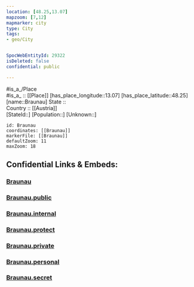 ```yaml
---
location: [48.25,13.07] 
mapzoom: [7,12] 
mapmarker: city 
type: City
tags:
- geo/City


SpocWebEntityId: 29322
isDeleted: false
confidential: public

---
```

#is_a_/Place  
#is_a_ :: [[Place]] 
[has_place_longitude::13.07] 
[has_place_latitude::48.25] 
[name::Braunau] 
State ::  
Country :: [[Austria]]  
[StateId::] 
[Population::] 
[Unknown::] 


```leaflet
id: Braunau
coordinates: [[Braunau]] 
markerFile: [[Braunau]] 
defaultZoom: 11 
maxZoom: 18
```


## Confidential Links & Embeds: 

### [Braunau](/_Standards/Earth/Continent/Europe/Europe~Central/Austria/Austrias_States/Oberösterreich/City/Braunau.md) 

### [Braunau.public](/_public/Earth/Continent/Europe/Europe~Central/Austria/Austrias_States/Oberösterreich/City/Braunau.public.md) 

### [Braunau.internal](/_internal/Earth/Continent/Europe/Europe~Central/Austria/Austrias_States/Oberösterreich/City/Braunau.internal.md) 

### [Braunau.protect](/_protect/Earth/Continent/Europe/Europe~Central/Austria/Austrias_States/Oberösterreich/City/Braunau.protect.md) 

### [Braunau.private](/_private/Earth/Continent/Europe/Europe~Central/Austria/Austrias_States/Oberösterreich/City/Braunau.private.md) 

### [Braunau.personal](/_personal/Earth/Continent/Europe/Europe~Central/Austria/Austrias_States/Oberösterreich/City/Braunau.personal.md) 

### [Braunau.secret](/_secret/Earth/Continent/Europe/Europe~Central/Austria/Austrias_States/Oberösterreich/City/Braunau.secret.md)

